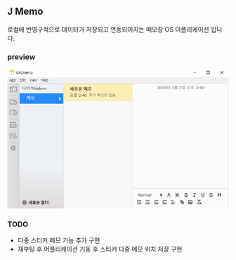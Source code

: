 ## J Memo

로컬에 반영구적으로 데이터가 저장되고 연동되어지는 메모장 OS 어플리케이션 입니다.

### preview
![J Memo](@preview/UPL-Memo-preview.jpg)

### TODO
- 다중 스티커 메모 기능 추가 구현
- 재부팅 후 어플리케이션 기동 후 스티커 다중 메모 위치 저장 구현



